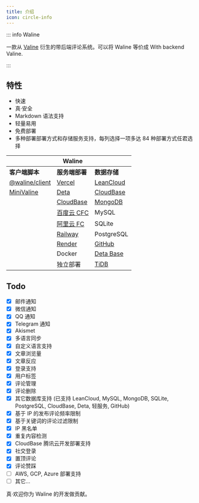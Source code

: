 ```yaml
---
title: 介绍
icon: circle-info
---
```


::: info Waline

一款从 [Valine](https://valine.js.org) 衍生的带后端评论系统。可以将 Waline 等价成 With backend Valine.

:::

<!-- more -->

## 特性

- 快速
- 真·安全
- Markdown 语法支持
- 轻量易用
- 免费部署
- 多种部署部署方式和存储服务支持，每列选择一项多达 84 种部署方式任君选择

|                                          | Waline                                                          |                                                   |
| ---------------------------------------- | --------------------------------------------------------------- | ------------------------------------------------- |
| **客户端脚本**                           | **服务端部署**                                                  | **数据存储**                                      |
| [@waline/client](https://waline.js.org)  | [Vercel](https://vercel.com)                                    | [LeanCloud](https://leancloud.app)                |
| [MiniValine](https://minivaline.js.org/) | [Deta](https://deta.sh)                                         | [CloudBase](https://cloudbase.net)                |
|                                          | [CloudBase](https://cloudbase.net/)                             | [MongoDB](https://mongodb.com)                    |
|                                          | [百度云 CFC](https://console.bce.baidu.com/cfc/#/cfc/functions) | MySQL                                             |
|                                          | [阿里云 FC](https://fc.console.aliyun.com/)                     | SQLite                                            |
|                                          | [Railway](https://railway.app)                                  | PostgreSQL                                        |
|                                          | [Render](https://render.com)                                    | [GitHub](https://github.com)                      |
|                                          | Docker                                                          | [Deta Base](https://docs.deta.sh/docs/base/about) |
|                                          | 独立部署                                                        | [TiDB](https://tidbcloud.com/)                    |

## Todo

- [x] 邮件通知
- [x] 微信通知
- [x] QQ 通知
- [x] Telegram 通知
- [x] Akismet
- [x] 多语言同步
- [x] 自定义语言支持
- [x] 文章浏览量
- [x] 文章反应
- [x] 登录支持
- [x] 用户标签
- [x] 评论管理
- [x] 评论删除
- [x] 其它数据库支持 (已支持 LeanCloud, MySQL, MongoDB, SQLite, PostgreSQL, CloudBase, Deta, 轻服务, GitHub)
- [x] 基于 IP 的发布评论频率限制
- [x] 基于关键词的评论过滤限制
- [x] IP 黑名单
- [x] 重复内容检测
- [x] CloudBase 腾讯云开发部署支持
- [x] 社交登录
- [x] 置顶评论
- [x] 评论赞踩
- [ ] AWS, GCP, Azure 部署支持
- [ ] 其它...

真·欢迎你为 Waline 的开发做贡献。
